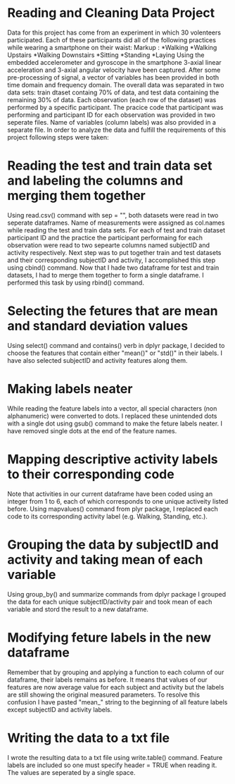 # Reading and Cleaning Data Project
Data for this project has come from an experiment in which 30 volenteers participated. 
Each of these participants did all of the following practices while wearing a smartphone on their waist:
Markup : *Walking
         *Walking Upstairs
         *Walking Downstairs
         *Sitting
         *Standing
         *Laying
Using the embedded accelerometer and gyroscope in the smartphone 3-axial linear acceleration and
3-axial angular velocity have been captured. 
After some pre-processing of signal, a vector of variables has been provided in both time domain and
frequency domain. The overall data was separated in two data sets: train dtaset containg 70% of 
data, and test data containing the remaining 30% of data. Each observation (each row of the dataset)
was performed by a specific participant. The pracice code that participant was performing and participant
ID for each observation was provided in two seperate files. Name of variables (column labels) was also
provided in a separate file. In order to analyze the data and fulfill the requirements of this project
following steps were taken:

# Reading the test and train data set and labeling the columns and merging them together
Using read.csv() command with sep = "", both datasets were read in two seperate dataframes. Name of measurements
were assigned as col.names while reading the test and train data sets. For each of 
test and train dataset participant ID and the practice the participant performaing for each observation 
were read to two sepearte columns named subjectID and activity respectively. Next step was to put together 
train and test datasets and their corresponding subjectID and activity, I accomplished this step using cbind() command.
Now that I hade two dataframe for test and train datasets, I had to merge them together to form a single dataframe.
I performed this task by using rbind() command. 

# Selecting the fetures that are mean and standard deviation values
Using select() command and contains() verb in dplyr package, I decided to choose the features that contain either 
"mean()" or "std()" in their labels. I have also selected subjectID and activity features along them.

# Making labels neater
While reading the feature labels into a vector, all special characters (non alphanumeric) were converted to dots.
I replaced these unintended dots with a single dot using gsub() command to make the feture labels neater. I have 
removed single dots at the end of the feature names.

# Mapping descriptive activity labels to their corresponding code
Note that activities in our current dataframe have been coded using an integer from 1 to 6, each of which corresponds
to one unique activeity listed before. Using mapvalues() command from plyr package, I replaced each code to its
corresponding activity label (e.g. Walking, Standing, etc.).

# Grouping the data by subjectID and activity and taking mean of each variable
Using group_by() and summarize commands from dplyr package I grouped the data for each unique subjectID/activity pair
and took mean of each variable and stord the result to a new dataframe.

# Modifying feture labels in the new dataframe
Remember that by grouping and applying a function to each column of our dataframe, their labels remains as before.
It means that values of our features are now average value for each subject and activity but the labels are still 
showing the original measured parameters. To resolve this confusion I have pasted "mean_" string to the beginning
of all feature labels except subjectID and activity labels.

# Writing the data to a txt file
I wrote the resulting data to a txt file using write.table() command. Feature labels are included so one must
specify header = TRUE when reading it. The values are seperated by a single space. 
